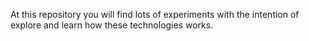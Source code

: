 
At this repository you will find lots of experiments with the intention of explore and learn how these technologies works.